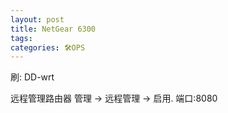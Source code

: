 ```yaml
---
layout: post
title: NetGear 6300
tags: 
categories: 🛠OPS
---
```


刷: DD-wrt

远程管理路由器 
管理 → 远程管理 → 启用. 端口:8080


